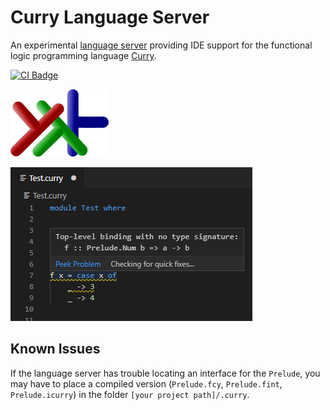 # Curry Language Server
An experimental [language server](https://microsoft.github.io/language-server-protocol/) providing IDE support for the functional logic programming language [Curry](https://en.wikipedia.org/wiki/Curry_(programming_language)).

[![CI Badge](https://github.com/fwcd/curry-language-server/workflows/Linux/badge.svg)](https://github.com/fwcd/curry-language-server/actions)

![Icon](images/icon.png)

![Screenshot](images/screenshot.png)

## Known Issues
If the language server has trouble locating an interface for the `Prelude`, you may have to place a compiled version (`Prelude.fcy`, `Prelude.fint`, `Prelude.icurry`) in the folder `[your project path]/.curry`.
